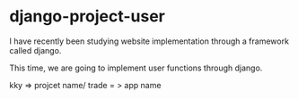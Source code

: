 # django-project-user

I have recently been studying website implementation through a framework called django.

This time, we are going to implement user functions through django.

kky => projcet name/ 
trade = > app name
